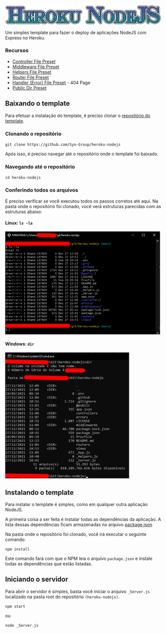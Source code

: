 <p align="center">
    <img src=".github/logo.png">
</p>

Um simples template para fazer o deploy de aplicações NodeJS com Express no Heroku.

### Recursos
- [Controller File Preset](https://github.com/Syn-Group/heroku-nodejs/blob/main/controllers/homeController.js)
- [Middleware File Preset](https://github.com/Syn-Group/heroku-nodejs/blob/main/middlewares/middleware.js)
- [Helpers File Preset](https://github.com/Syn-Group/heroku-nodejs/blob/main/_Helpers.js)
- [Router File Preset](https://github.com/Syn-Group/heroku-nodejs/blob/main/routers/router.js)
- [Handler (Error) File Preset](https://github.com/Syn-Group/heroku-nodejs/blob/main/errors/handler.js) - 404 Page
- [Public Dir Preset](https://github.com/Syn-Group/heroku-nodejs/tree/main/%40public)


## Baixando o template
Para efetuar a instalação do template, é preciso clonar o [repositório do template](https://github.com/Syn-Group/heroku-nodejs).

### Clonando o repositório
    git clone https://github.com/Syn-Group/heroku-nodejs
Após isso, é preciso navegar até o repositório onde o template foi baixado.

### Navegando até o repositório
    cd heroku-nodejs

### Conferindo todos os arquivos
É preciso verificar se você executou todos os passos corretos até aqui. Na pasta onde o repositório foi clonado, você verá estruturas parecidas com as estruturas abaixo:

#### __Linux: `ls -la`__

<img src=".github/Screenshot_1.png" width="500px">

#### __Windows: `dir`__

<img src=".github/Screenshot_2.png" width="400px">

## Instalando o template
Para instalar o template é simples, como em qualquer outra aplicação NodeJS.

A primeira coisa a ser feita é instalar todas as dependências da aplicação. A lista dessas dependências ficam armazenadas no arquivo [package.json](https://github.com/Syn-Group/heroku-nodejs/blob/main/package.json)

Na pasta onde o repositório foi clonado, você irá executar o seguinte comando:

    npm install 
Este comando fará com que o NPM leia o arquivo `package.json` e instale todas as dependências que estão listadas.

## Iniciando o servidor
Para abrir o servidor é simples, basta você iniciar o arquivo `_Server.js` localizado na pasta root do repositório `(heroku-nodejs)`.

    npm start
ou
    
    node _Server.js